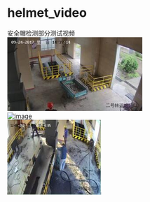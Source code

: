 # helmet_video
安全帽检测部分测试视频     
[![image](https://github.com/jianlelestyle/helmet_video/blob/master/helmet_video/1.jpg)](https://github.com/jianlelestyle/helmet_video/blob/master/helmet_video/1.gif)   
[![image](https://github.com/jianlelestyle/helmet_video/blob/master/helmet_video/2.gif)](https://github.com/jianlelestyle/helmet_video/blob/master/helmet_video/2.gif)    
[![image](https://github.com/jianlelestyle/helmet_video/blob/master/helmet_video/3.jpg)](https://github.com/jianlelestyle/helmet_video/blob/master/helmet_video/3.gif)    
